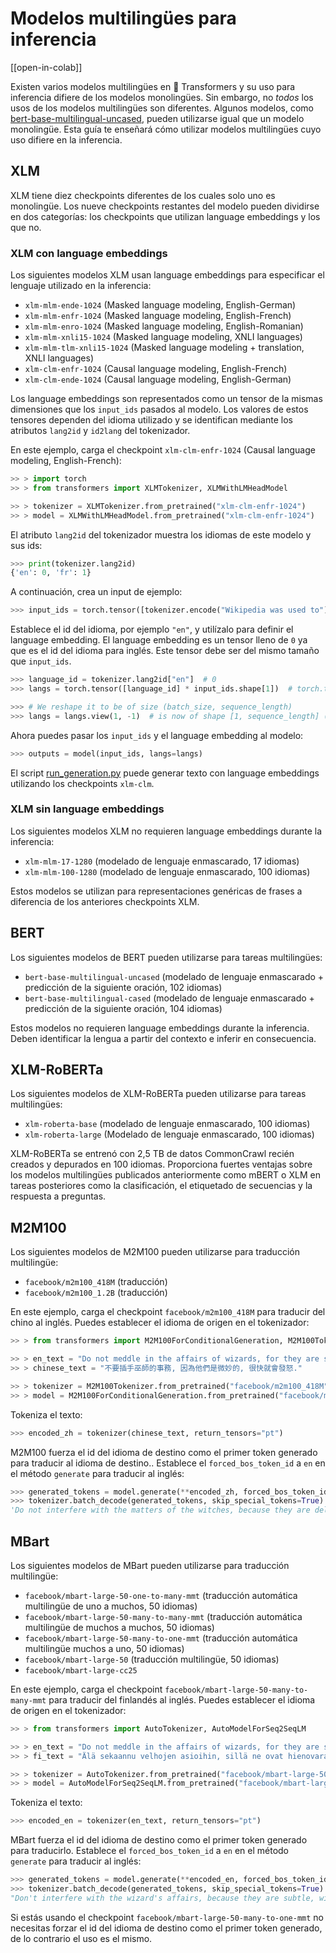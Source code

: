 <!--Copyright 2022 The HuggingFace Team. All rights reserved.

Licensed under the Apache License, Version 2.0 (the "License"); you may not use this file except in compliance with
the License. You may obtain a copy of the License at

http://www.apache.org/licenses/LICENSE-2.0

Unless required by applicable law or agreed to in writing, software distributed under the License is distributed on
an "AS IS" BASIS, WITHOUT WARRANTIES OR CONDITIONS OF ANY KIND, either express or implied. See the License for the
specific language governing permissions and limitations under the License.

⚠️ Note that this file is in Markdown but contain specific syntax for our doc-builder (similar to MDX) that may not be
rendered properly in your Markdown viewer.

-->

# Modelos multilingües para inferencia

[[open-in-colab]]

Existen varios modelos multilingües en 🤗 Transformers y su uso para inferencia difiere de los modelos monolingües. Sin embargo, no *todos* los usos de los modelos multilingües son diferentes. Algunos modelos, como [bert-base-multilingual-uncased](https://huggingface.co/bert-base-multilingual-uncased), pueden utilizarse igual que un modelo monolingüe. Esta guía te enseñará cómo utilizar modelos multilingües cuyo uso difiere en la inferencia.

## XLM

XLM tiene diez checkpoints diferentes de los cuales solo uno es monolingüe. Los nueve checkpoints restantes del modelo pueden dividirse en dos categorías: los checkpoints que utilizan language embeddings y los que no.

### XLM con language embeddings

Los siguientes modelos XLM usan language embeddings para especificar el lenguaje utilizado en la inferencia:

- `xlm-mlm-ende-1024` (Masked language modeling, English-German)
- `xlm-mlm-enfr-1024` (Masked language modeling, English-French)
- `xlm-mlm-enro-1024` (Masked language modeling, English-Romanian)
- `xlm-mlm-xnli15-1024` (Masked language modeling, XNLI languages)
- `xlm-mlm-tlm-xnli15-1024` (Masked language modeling + translation, XNLI languages)
- `xlm-clm-enfr-1024` (Causal language modeling, English-French)
- `xlm-clm-ende-1024` (Causal language modeling, English-German)

Los language embeddings son representados como un tensor de la mismas dimensiones que los `input_ids` pasados al modelo. Los valores de estos tensores dependen del idioma utilizado y se identifican mediante los atributos `lang2id` y `id2lang` del tokenizador.

En este ejemplo, carga el checkpoint `xlm-clm-enfr-1024` (Causal language modeling, English-French):

```py
>> > import torch
>> > from transformers import XLMTokenizer, XLMWithLMHeadModel

>> > tokenizer = XLMTokenizer.from_pretrained("xlm-clm-enfr-1024")
>> > model = XLMWithLMHeadModel.from_pretrained("xlm-clm-enfr-1024")
```

El atributo `lang2id` del tokenizador muestra los idiomas de este modelo y sus ids:

```py
>>> print(tokenizer.lang2id)
{'en': 0, 'fr': 1}
```

A continuación, crea un input de ejemplo:

```py
>>> input_ids = torch.tensor([tokenizer.encode("Wikipedia was used to")])  # batch size of 1
```

Establece el id del idioma, por ejemplo `"en"`, y utilízalo para definir el language embedding. El language embedding es un tensor lleno de `0` ya que es el id del idioma para inglés. Este tensor debe ser del mismo tamaño que `input_ids`. 

```py
>>> language_id = tokenizer.lang2id["en"]  # 0
>>> langs = torch.tensor([language_id] * input_ids.shape[1])  # torch.tensor([0, 0, 0, ..., 0])

>>> # We reshape it to be of size (batch_size, sequence_length)
>>> langs = langs.view(1, -1)  # is now of shape [1, sequence_length] (we have a batch size of 1)
```

Ahora puedes pasar los `input_ids` y el language embedding al modelo:

```py
>>> outputs = model(input_ids, langs=langs)
```

El script [run_generation.py](https://github.com/huggingface/transformers/tree/master/examples/pytorch/text-generation/run_generation.py) puede generar texto con language embeddings utilizando los checkpoints `xlm-clm`.

### XLM sin language embeddings

Los siguientes modelos XLM no requieren language embeddings durante la inferencia:

- `xlm-mlm-17-1280` (modelado de lenguaje enmascarado, 17 idiomas)
- `xlm-mlm-100-1280` (modelado de lenguaje enmascarado, 100 idiomas)

Estos modelos se utilizan para representaciones genéricas de frases a diferencia de los anteriores checkpoints XLM.

## BERT

Los siguientes modelos de BERT pueden utilizarse para tareas multilingües:

- `bert-base-multilingual-uncased` (modelado de lenguaje enmascarado + predicción de la siguiente oración, 102 idiomas)
- `bert-base-multilingual-cased` (modelado de lenguaje enmascarado + predicción de la siguiente oración, 104 idiomas)

Estos modelos no requieren language embeddings durante la inferencia. Deben identificar la lengua a partir del
contexto e inferir en consecuencia.

## XLM-RoBERTa

Los siguientes modelos de XLM-RoBERTa pueden utilizarse para tareas multilingües:

- `xlm-roberta-base` (modelado de lenguaje enmascarado, 100 idiomas)
- `xlm-roberta-large` (Modelado de lenguaje enmascarado, 100 idiomas)

XLM-RoBERTa se entrenó con 2,5 TB de datos CommonCrawl recién creados y depurados en 100 idiomas. Proporciona fuertes ventajas sobre los modelos multilingües publicados anteriormente como mBERT o XLM en tareas posteriores como la clasificación, el etiquetado de secuencias y la respuesta a preguntas.

## M2M100

Los siguientes modelos de M2M100 pueden utilizarse para traducción multilingüe:

- `facebook/m2m100_418M` (traducción)
- `facebook/m2m100_1.2B` (traducción)

En este ejemplo, carga el checkpoint `facebook/m2m100_418M` para traducir del chino al inglés. Puedes establecer el idioma de origen en el tokenizador:

```py
>> > from transformers import M2M100ForConditionalGeneration, M2M100Tokenizer

>> > en_text = "Do not meddle in the affairs of wizards, for they are subtle and quick to anger."
>> > chinese_text = "不要插手巫師的事務, 因為他們是微妙的, 很快就會發怒."

>> > tokenizer = M2M100Tokenizer.from_pretrained("facebook/m2m100_418M", src_lang="zh")
>> > model = M2M100ForConditionalGeneration.from_pretrained("facebook/m2m100_418M")
```

Tokeniza el texto:

```py
>>> encoded_zh = tokenizer(chinese_text, return_tensors="pt")
```

M2M100 fuerza el id del idioma de destino como el primer token generado para traducir al idioma de destino.. Establece el `forced_bos_token_id` a `en` en el método `generate` para traducir al inglés:

```py
>>> generated_tokens = model.generate(**encoded_zh, forced_bos_token_id=tokenizer.get_lang_id("en"))
>>> tokenizer.batch_decode(generated_tokens, skip_special_tokens=True)
'Do not interfere with the matters of the witches, because they are delicate and will soon be angry.'
```

## MBart

Los siguientes modelos de MBart pueden utilizarse para traducción multilingüe:

- `facebook/mbart-large-50-one-to-many-mmt` (traducción automática multilingüe de uno a muchos, 50 idiomas)
- `facebook/mbart-large-50-many-to-many-mmt` (traducción automática multilingüe de muchos a muchos, 50 idiomas)
- `facebook/mbart-large-50-many-to-one-mmt` (traducción automática multilingüe muchos a uno, 50 idiomas)
- `facebook/mbart-large-50` (traducción multilingüe, 50 idiomas)
- `facebook/mbart-large-cc25`

En este ejemplo, carga el checkpoint `facebook/mbart-large-50-many-to-many-mmt` para traducir del finlandés al inglés. Puedes establecer el idioma de origen en el tokenizador:

```py
>> > from transformers import AutoTokenizer, AutoModelForSeq2SeqLM

>> > en_text = "Do not meddle in the affairs of wizards, for they are subtle and quick to anger."
>> > fi_text = "Älä sekaannu velhojen asioihin, sillä ne ovat hienovaraisia ja nopeasti vihaisia."

>> > tokenizer = AutoTokenizer.from_pretrained("facebook/mbart-large-50-many-to-many-mmt", src_lang="fi_FI")
>> > model = AutoModelForSeq2SeqLM.from_pretrained("facebook/mbart-large-50-many-to-many-mmt")
```

Tokeniza el texto:

```py
>>> encoded_en = tokenizer(en_text, return_tensors="pt")
```

MBart fuerza el id del idioma de destino como el primer token generado para traducirlo. Establece el `forced_bos_token_id` a `en` en el método `generate` para traducir al inglés:

```py
>>> generated_tokens = model.generate(**encoded_en, forced_bos_token_id=tokenizer.lang_code_to_id("en_XX"))
>>> tokenizer.batch_decode(generated_tokens, skip_special_tokens=True)
"Don't interfere with the wizard's affairs, because they are subtle, will soon get angry."
```

Si estás usando el checkpoint `facebook/mbart-large-50-many-to-one-mmt` no necesitas forzar el id del idioma de destino como el primer token generado, de lo contrario el uso es el mismo.
